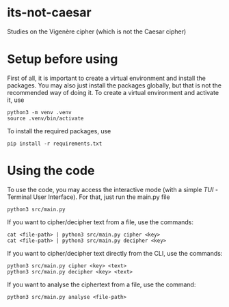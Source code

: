 # its-not-caesar
Studies on the Vigenère cipher (which is not the Caesar cipher)

# Setup before using
First of all, it is important to create a virtual environment and install the packages. You may also just install the packages globally, but that is not the recommended way of doing it. To create a virtual environment and activate it, use

```
python3 -m venv .venv
source .venv/bin/activate
```

To install the required packages, use

```
pip install -r requirements.txt
```

# Using the code
To use the code, you may access the interactive mode (with a simple _TUI_ - Terminal User Interface). For that, just run the main.py file

```
python3 src/main.py
```

If you want to cipher/decipher text from a file, use the commands:

```
cat <file-path> | python3 src/main.py cipher <key> 
cat <file-path> | python3 src/main.py decipher <key> 
```

If you want to cipher/decipher text directly from the CLI, use the commands:

```
python3 src/main.py cipher <key> <text>
python3 src/main.py decipher <key> <text>
```

If you want to analyse the ciphertext from a file, use the command:

```
python3 src/main.py analyse <file-path>
```
